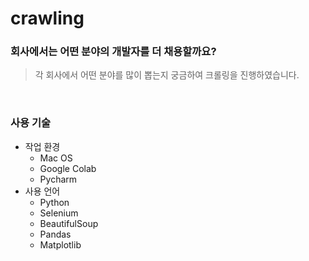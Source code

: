 # crawling
### 회사에서는 어떤 분야의 개발자를  더 채용할까요?

> 각 회사에서 어떤 분야를 많이 뽑는지 궁금하여 크롤링을 진행하였습니다. 
<br />

### 사용 기술
- 작업 환경
    - Mac OS
    - Google Colab
    - Pycharm
- 사용 언어
    - Python
    - Selenium
    - BeautifulSoup
    - Pandas
    - Matplotlib
<br />
